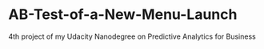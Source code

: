 # AB-Test-of-a-New-Menu-Launch
4th project of my Udacity Nanodegree on Predictive Analytics for Business
